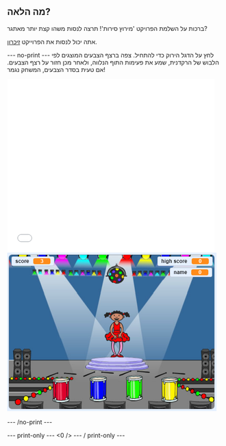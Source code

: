 ## מה הלאה?

ברכות על השלמת הפרויקט 'מירוץ סירות'! תרצה לנסות משהו קצת יותר מאתגר?

אתה יכול לנסות את הפרוייקט [זיכרון](https://projects.raspberrypi.org/en/projects/memory?utm_source=pathway&utm_medium=whatnext&utm_campaign=projects).

\--- no-print \--- לחץ על הדגל הירוק כדי להתחיל. צפה ברצף הצבעים המוצגים לפי הלבוש של הרקדנית, שמע את פעימות התוף הנלווה, ולאחר מכן חזור על רצף הצבעים. אם טעית בסדר הצבעים, המשחק נגמר!

<div class="scratch-preview">
  <iframe allowtransparency="true" width="485" height="402" src="//scratch.mit.edu/projects/embed/284452634/?autostart=false" frameborder="0" allowfullscreen scrolling="no" mark="crwd-mark"></iframe> <img src="images/memory-screenshot.png" />
</div>

\--- /no-print \---

\--- print-only \--- <0 /> \--- / print-only \---